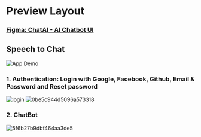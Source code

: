 
# Preview Layout
### <a href="https://www.figma.com/design/5sU9Kluch3umYzWnQNZ6KH/ChatAI--Ai-Chatbot-UI-(Community)?node-id=0-1&p=f&t=PpGilhSGFCJk0zHa-0" target="_blank">Figma: ChatAI - AI Chatbot UI</a>

## Speech to Chat 
![App Demo](https://s2.ezgif.com/tmp/ezgif-2-e9675d757d.gif)

### 1. Authentication: Login with Google, Facebook, Github, Email & Password and Reset password

![login](https://github.com/user-attachments/assets/09c42807-a2ce-4aa5-a3f3-3935b6c13154)
![0be5c944d5096a573318](https://github.com/user-attachments/assets/b5b4f111-2f56-4a8d-9c8a-349c2cffb583)

### 2. ChatBot 

![5f6b27b9dbf464aa3de5](https://github.com/user-attachments/assets/fb560a38-4560-4128-b84b-144b8335037a)
























